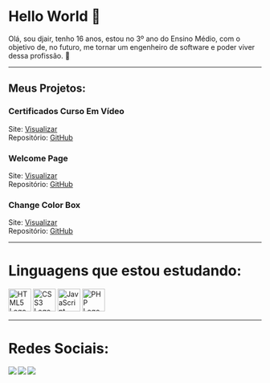 # Hello World 👋

<p> Olá, sou djair, tenho 16 anos, estou no 3º ano do Ensino Médio, com o objetivo de, no futuro, me tornar um engenheiro de software e poder viver dessa profissão. 🤙
<br>
<b></b>
</p>

---

## Meus Projetos:

### Certificados Curso Em Vídeo
Site: [Visualizar](https://djair235.github.io/Certficados-CursoEmVideo/)  
Repositório: [GitHub](https://github.com/Djair235/Certficados-CursoEmVideo)

### Welcome Page
Site: [Visualizar](https://djair235.github.io/welcome-page/) <br>
Repositório: [GitHub](https://github.com/Djair235/welcome-page)

### Change Color Box
Site: [Visualizar](https://djair235.github.io/Change-Color-Box/)  
Repositório: [GitHub](https://github.com/Djair235/Change-Color-Box)

---

# Linguagens que estou estudando:

<div align="left">
  <img src="https://cdn.jsdelivr.net/gh/devicons/devicon/icons/html5/html5-original.svg" height="45" alt="HTML5 Logo"  />
  <img src="https://cdn.jsdelivr.net/gh/devicons/devicon/icons/css3/css3-original.svg" height="45" alt="CSS3 Logo"  />
  <img src="https://cdn.jsdelivr.net/gh/devicons/devicon/icons/javascript/javascript-original.svg" height="45" alt="JavaScript Logo"  />
  <img src="https://cdn.jsdelivr.net/gh/devicons/devicon/icons/php/php-original.svg" height="45" alt="PHP Logo"  />
</div>

---

# Redes Sociais:

<a href="https://www.instagram.com/djairwxps?igsh=MWZ2MmViYW5iYnZzcg%3D%3D&utm_source=qr" target="_blank">
  <img align="left" height="" src="https://img.shields.io/badge/Instagram-E4405F?style=for-the-badge&logo=instagram&logoColor=white"  />
</a>

<a href="https://discordapp.com/users/854099855114371132" target="_blank">
  <img align="left" height="" src="https://img.shields.io/badge/Discord-7289DA?style=for-the-badge&logo=discord&logoColor=white"  />
</a>

<a href="https://open.spotify.com/user/uftvplejewz8kh5w5v3r9t6xv?si=wQkgmX79Rk-LIp5FIGSh9g" target="_blank">
  <img align="left" height="" src="https://img.shields.io/badge/Spotify-1ED760?&style=for-the-badge&logo=spotify&logoColor=white"  />
</a>
